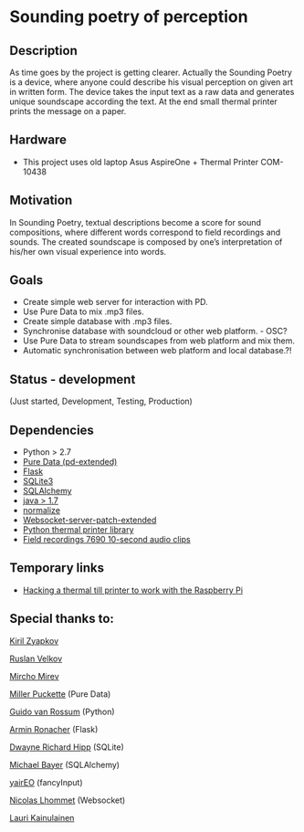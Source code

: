Sounding poetry of perception
=============================

## Description

As time goes by the project is getting clearer. Actually the Sounding Poetry is
a device, where anyone could describe his visual perception on given art in
written form. The device takes the input text as a raw data and generates
unique soundscape according the text. At the end small thermal printer prints
the message on a paper.

## Hardware

* This project uses old laptop Asus AspireOne + Thermal Printer COM-10438

## Motivation

In Sounding Poetry, textual descriptions become a score for sound compositions,
where different words correspond to field recordings and sounds. The created
soundscape is composed by one’s interpretation of his/her own visual experience
into words.

## Goals

* Create simple web server for interaction with PD.
* Use Pure Data to mix .mp3 files.
* Create simple database with .mp3 files.
* Synchronise database with soundcloud or other web platform. - OSC?
* Use Pure Data to stream soundscapes from web platform and mix them.
* Automatic synchronisation between web platform and local database.?!

## Status - development

(Just started, Development, Testing, Production)

## Dependencies

* Python > 2.7
* [Pure Data (pd-extended)](http://puredata.info/downloads/pd-extended)
* [Flask](http://flask.pocoo.org)
* [SQLite3](http://www.sqlite.org)
* [SQLAlchemy](http://www.sqlalchemy.org)
* [java > 1.7](http://openjdk.java.net/install/)
* [normalize](http://normalize.nongnu.org)
* [Websocket-server-patch-extended](http://puredata.hurleur.com/sujet-10062-websocket-server-patch-extended-demo)
* [Python thermal printer library](https://github.com/luopio/py-thermal-printer)
* [Field recordings 7690 10-second audio clips](http://academictorrents.com/details/d247b92fa7b606e0914367c0839365499dd20121)

## Temporary links

* [Hacking a thermal till printer to work with the Raspberry Pi](http://smittytone.wordpress.com/2013/09/23/hacking-a-thermal-till-printer-to-work-with-the-raspberry-pi/) 

## Special thanks to:

[Kiril Zyapkov](https://github.com/kzyapkov)

[Ruslan Velkov](https://github.com/zubenelacribi)

[Mircho Mirev](https://dontknow.com)

[Miller Puckette](http://en.wikipedia.org/wiki/Miller_Puckette) (Pure Data)

[Guido van Rossum](http://en.wikipedia.org/wiki/Guido_van_Rossum) (Python)

[Armin Ronacher](https://twitter.com/mitsuhiko) (Flask)

[Dwayne Richard Hipp](http://en.wikipedia.org/wiki/D._Richard_Hipp) (SQLite)

[Michael Bayer](https://twitter.com/zzzeek) (SQLAlchemy)

[yairEO](https://github.com/yairEO/fancyInput) (fancyInput)

[Nicolas Lhommet](http://puredata.hurleur.com/profil-47995-nicolas-lhommet)
(Websocket)

[Lauri Kainulainen](http://lauri.sokkelo.net)
